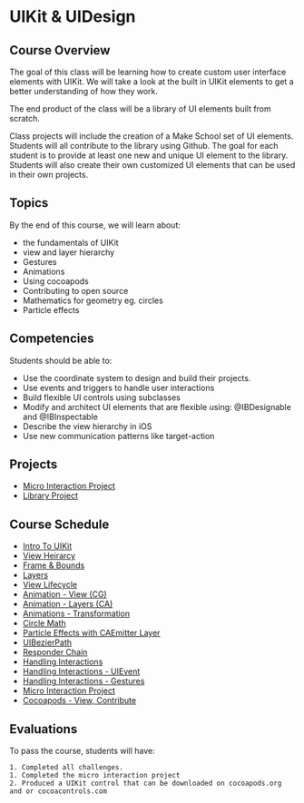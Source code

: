 # UIKit & UIDesign

## Course Overview

The goal of this class will be learning how to create custom user interface elements with UIKit. We will take a look at the built in UIKit elements to get a better understanding of how they work.

The end product of the class will be a library of UI elements built from scratch.

Class projects will include the creation of a Make School set of UI elements. Students will all contribute to the library using Github. The goal for each student is to provide at least one new and unique UI element to the library. Students will also create their own customized UI elements that can be used in their own projects.

## Topics
By the end of this course, we will learn about:

- the fundamentals of UIKit
- view and layer hierarchy
- Gestures
- Animations
- Using cocoapods
- Contributing to open source
- Mathematics for geometry eg. circles
- Particle effects

## Competencies

Students should be able to:

- Use the coordinate system to design and build their projects.
- Use events and triggers to handle user interactions
- Build flexible UI controls using subclasses
- Modify and architect UI elements that are flexible using: @IBDesignable and @IBInspectable
- Describe the view hierarchy in iOS
- Use new communication patterns like target-action


## Projects

- [Micro Interaction Project](Micro-Interaction-Project)
- [Library Project](Library-Project)

## Course Schedule

- [Intro To UIKit](00-Intro-To-UIKit)
- [View Heirarcy](01-View-Heirarcy)
- [Frame & Bounds](02-Frame-Bounds)
- [Layers](03-Layers)
- [View Lifecycle](04-View-Lifecycle)
- [Animation - View (CG)](04-Motion)
- [Animation - Layers (CA)](07-Animation-Layers)
- [Animations - Transformation](08-Animation-Transformation)
- [Circle Math](09-Circle-Math)
- [Particle Effects with CAEmitter Layer](10-CAEmitterLayer)
- [UIBezierPath](11-UIBezierPath)
- [Responder Chain](03-Responder-Chain)
- [Handling Interactions](11-Handling-Interactions)
- [Handling Interactions - UIEvent](12-Handling-Interactions-UIEvent)
- [Handling Interactions - Gestures](13-Handling-Interactions-Gestures)
- [Micro Interaction Project](14-Micro-Interaction-Project)
- [Cocoapods - View, Contribute](15-Cocoapods)

## Evaluations

To pass the course, students will have:

    1. Completed all challenges.
    1. Completed the micro interaction project
    2. Produced a UIKit control that can be downloaded on cocoapods.org and or cocoacontrols.com

